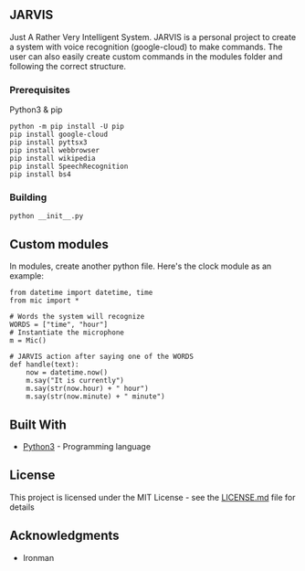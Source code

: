 ## JARVIS

Just A Rather Very Intelligent System. JARVIS is a personal project to create a system with voice recognition (google-cloud) to make commands. The user can also easily create custom commands in the modules folder and following the correct structure.

### Prerequisites

Python3 & pip
```
python -m pip install -U pip
pip install google-cloud
pip install pyttsx3
pip install webbrowser
pip install wikipedia
pip install SpeechRecognition
pip install bs4
```

### Building
```
python __init__.py
```


## Custom modules

In modules, create another python file. Here's the clock module as an example:

```
from datetime import datetime, time
from mic import *

# Words the system will recognize
WORDS = ["time", "hour"] 
# Instantiate the microphone
m = Mic()

# JARVIS action after saying one of the WORDS
def handle(text):
	now = datetime.now()    
	m.say("It is currently")
	m.say(str(now.hour) + " hour")
	m.say(str(now.minute) + " minute")
```

## Built With

* [Python3](https://www.python.org/download/releases/3.0/) - Programming language

## License

This project is licensed under the MIT License - see the [LICENSE.md](LICENSE.md) file for details

## Acknowledgments

* Ironman

